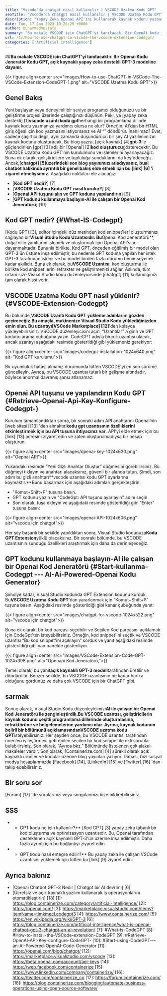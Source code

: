 ```yaml
---
title: "Vscode'da chatgpt nasıl kullanılır | VSCODE Uzatma Kodu GPT" 
seoTitle: "Vscode'da chatgpt nasıl kullanılır | VSCODE Uzatma Kodu GPT" 
description: "Yapay Zeka Openai API'ını kullanarak kaynak kodunu yazmasına ve optimize edin. VSCODE uzatma kodu GPT, açık kaynaklı bir NLP modeli olan GPT-3 ile güçlendirilir." 
date: Tue, 17 Jan 2023 10:26:29 +0000
author: muhammadmustafa
summary: "Bu makale VSCODE için ChatGPT'yi tanıtacak. Bir OpenAi kodu jeneratör kodu GPT, açık kaynaklı yapay zeka destekli GPT-3 modeline dayanır." 
url: /tr/how-to-use-chatgpt-in-vscode-the-vscode-extension-codegpt/
categories: ['Artificial intelligence']
---
```


##**Bu makale VSCODE için ChatGPT'yi tanıtacaktır. Bir Openai Kodu Jeneratör Kodu GPT, açık kaynaklı yapay zeka destekli GPT-3 modeline dayanır.**

{{< figure align=center src="images/How-to-use-ChatGPT-in-VSCode-The-VSCode-Extension-CodeGPT-1.png" alt="VSCODE Uzatma Kodu GPT">}}


## Genel Bakış
Yeni başlayan veya deneyimli bir seviye programcı olduğunuzu ve bir geliştirme projesi üzerinde çalıştığınızı düşünün. Peki, ya [yapay zeka destekli] [1]**vscode uzantı kodu gpt**herhangi bir programlama dilinde kaynak kodu yazmanıza yardımcı olursa ne olur? Örneğin, AI'dan bir HTML giriş öğesi için kod yazmasını istiyorsanız ve AI “” döndürür. İnanılmaz?
Evet, sadece şaşırtıcı değil, aynı zamanda düşündürücü bir şey AI yazılımımızın kaynak kodunu oluşturacak. Bu blog yazısı, [açık kaynak] [4]**gpt-3**ile güçlendirilen [gpt] [3] adlı bir [Openai] [2]**kod oluşturucu**gösterecektir. Bu VSCODE Uzatma Kodu GPT'nin kurulumunu ve işlemlerini ayarlayacağız. Buna ek olarak, geliştiricilere ve topluluğa sunduklarını da keşfedeceğiz. Ancak,**[chatgpt] [5]**üzerindeki son blog yayınımızı atladıysanız, bu**ai chatbot hakkında ayrıntılı bir genel bakış elde etmek için bu [link] [6] 'i ziyaret etmeliyseniz.**
Aşağıdaki noktaları ele alacağız:
* [**Kod GPT nedir?**] [7]
* [**VSCODE Uzatma Kodu GPT nasıl kurulur?**] [8]
* [**Openai API tuşunu alın ve GPT kodunu yapılandırın**] [9]
* [**GPT kodunu kullanmaya başlayın-AI ile çalışan bir Openai Kod Jeneratörü**] [10]

## Kod GPT nedir? {#What-IS-Codegpt}
[Kodu GPT] [3], editör içindeki düz metinden kod snippet'leri oluşturmanızı sağlayan bir**Visual Studio Kodu Uzantısıdır. Bu**Openai Kod Jeneratörü**, doğal dilin yanıtlarını işlemek ve oluşturmak için Openai API'sine dayanmaktadır. Bununla birlikte, Kod GPT, önceden eğitilmiş bir model olan GPT-3'ün üstüne inşa edilmiştir, bu nedenle GPT koduna yapılan her istek GPT-3 tarafından işlenir ve bu model birden fazla durumu benimseyecek kadar akıllıdır. Buna ek olarak, bu**VSCODE Uzantısı**, kod oluşturma ile birlikte kod snippet'lerini refrakter ve geliştirmenizi sağlar. Aslında, tüm ortam size Visual Studio kodu düzenleyicisinde [chatgpt] [11] kullandığınızı tam olarak hissi verir.

## VSCODE Uzatma Kodu GPT nasıl yüklenir? {#VSCODE-Extension-Codegpt}
Bu bölümde,**VSCODE Uzantı Kodu GPT yükleme adımlarını gözden geçireceğiz.**Bu amaçla, makinenize Visual Studio Kodu yüklediğinizden emin olun. Bu uzantıyı**[VSCode Marketplace] [12]**'den kolayca yükleyebilirsiniz.
VSCODE düzenleyicisini açın, “Uzantılar” a girin ve GPT kodunu arama çubuğuna yazın. CodeGPT adıyla birçok uzantısı olacak, ancak uzantıyı aşağıdaki resimde gösterildiği gibi yüklemeniz gerekiyor:

{{< figure align=center src="images/codegpt-installation-1024x640.png" alt="Kod GPT kurulumu">}}

Bir uyumluluk hatası almanız durumunda lütfen VSCODE'yi en son sürüme güncelleyin. Ayrıca, bu VSCODE uzantısı tutarlı bir gelişme altındadır, böylece anormal davranış şansı atlanamaz.

## Openai API tuşunu ve yapılandırın Kodu GPT {#Retrieve-Openai-Api-Key-Konfigure-Codegpt-}
Kurulum tamamlandıktan sonra, bir sonraki adım API anahtarını Openai’nin [web sitesi] [13] 'den almaktır.**kodu gpt uzantısının özelliklerini etkinleştirmek için bu API tuşuna ihtiyacınız var**. API'yi elde etmek için bu [link] [13] adresini ziyaret edin ve zaten oluşturulmadıysa bir hesap oluşturun.

{{< figure align=center src="images/openai-key-1024x630.png" alt="Oepnai API">}}

Yukarıdaki resimde “Yeni Gizli Anahtar Oluştur” düğmesini görebilirsiniz. Bu düğmeyi tıklayın ve anahtarı alacaksınız, güvenli bir alanda tutun. Şimdi, son adım bu gizli anahtarı**vscode uzantısı kodu GPT ayarlarına koymaktır.**Bunu başarmak için aşağıdaki adımları gerçekleştirin:
  * "Komut+Shift+P" tuşuna basın.
  * GPT kodunu yazın ve "CodeGpt: API tuşunu ayarlayın" adını seçin
  * Son olarak, tuşa ekleyin ve aşağıdaki resimde gösterildiği gibi “Enter” tuşuna basın:

{{< figure align=center src="images/openai-API-1024x606.png" alt="vscode için chatgpt">}}

Her şey başarılı bir şekilde yapıldıktan sonra, Visual Studio kodunuza**Kodu GPT Extension**yüklü olacaksınız. Bir sonraki bölümde, bu VSCODE uzantısının sunduğu özellikleri araştırmak için daha da derinleşeceğiz.

## GPT kodunu kullanmaya başlayın-AI ile çalışan bir Openai Kod Jeneratörü {#Start-kullanma-Codegpt --- AI-Ai-Powered-Openai Kodu Generator}
Şimdiye kadar, Visual Studio kodunda GPT Extension kodunu kurduk. Bu**VSCODE Uzatma Kodu GPT**'dan yararlanmak için “Komut+Shift+P” tuşuna basın. Aşağıdaki resimde gösterildiği gibi kenar çubuğunda yanıt:

{{< figure align=center src="images/chatgpt-for-vscode-1024x522.png" alt="vscode için chatgpt">}}

Buna ek olarak, bir kod parçası seçebilir ve Seçilen Kod parçasını açıklamak için CodeGpt'ten isteyebilirsiniz. Örneğin, kod snippet'ini seçtik ve VSCODE uzantısı “Bu kod snippet'ini açıklayın” sorduk ve yanıt aşağıdaki resimde gösterildiği gibi yan panelde gösteriliyor.

{{< figure align=center src="images/VSCode-Extension-Code-GPT-1024x398.png" alt="Openapi Kod Jeneratörü,">}}

Temel olarak, bu yanıt**açık kaynaklı GPT-3 modeli**tarafından üretilir ve döndürülür. Benzer şekilde, bu VSCODE uzantısının ne kadar harika olduğunu gördünüz ve daha çok VSCODE için bir ChatGPT gibi.

## sarmak
Sonuç olarak, Visual Studio Kodu düzenleyicimizi**AI ile çalışan bir Openai Kod Jeneratörü ile zenginleştirdik.**Bu VSCODE uzantısı, geliştiricilerin kaynak kodunu çeşitli programlama dillerinde oluşturmasına, refraktörüne ve belgelemelerine yardımcı olur. Ayrıca, kaynak kodunun belirli bir bölümünü açıklamasından**VSCODE uzatma kodu GPT**isteyebilirsiniz. Her şeyden önce, bu VSCODE uzantısı tarafından önerilen iyileştirmeyi getirebilen seçilen bir kod snippet ile ekli sorunlar bulabilirsiniz. Son olarak, “Ayrıca bkz.” Bölümünde listelenen çok alakalı makaleler vardır.
Son olarak, [Containerize.com] [4] sürekli olarak açık kaynaklı ürünler ve konular üzerine blog yayınları yazıyor. Dahası, bizi sosyal medya hesaplarımızda [Facebook] [14], [LinkedIn] [15] ve [Twitter] [16] 'dan takip edebilirsiniz.

## Bir soru sor
[Forum] [17] 'de sorularınızı veya sorgularınızı bize bildirebilirsiniz.

## SSS
* * GPT kodu ne için kullanılır?**
[Kod GPT] [3] yapay zeka tabanlı bir kod oluşturma ve optimizasyon uzantısıdır. Bu, Openai tarafından desteklenen açık kaynaklı GPT-3'ün üzerine inşa edilmiştir. Daha fazla ayrıntı için bu bağlantıyı ziyaret edin.
* * GPT kodu nasıl entegre edilir?**
Bu yapay zeka ile çalışan VSCode uzantısını yüklemek için lütfen bu [link] [9] ziyaret edin.

## Ayrıca bakınız
  * [Openai Chatbot GPT-3 Nedir | Chatgpt bir AI devrimi] [6]
  * [Ücretsiz ve açık kaynaklı yazılım kullanarak iş operasyonlarını otomatikleştirin] [18]
[1]: https://blog.containerize.com/category/artificial-intelligence/
[2]: https://openai.com/
[3]: https://marketplace.visualstudio.com/items?itemName=timkmecl.codegpt3
[4]: https://www.containerize.com/
[5]: https://en.wikipedia.org/wiki/GPT-3
[6]: https://blog.containerize.com/artificial-intelligence/what-is-openai-chatbot-gpt-3-chatgpt-an-ai-revolution/
[7]: #What-is-CodeGPT
[8]: #How-to-install-the-VSCode-extension-CodeGPT
[9]: #Retrieve-OpenAI-API-Key-configure-CodeGPT-
[10]: #Start-using-CodeGPT---an-AI-Powered-OpenAI-Code-Generator
[11]: https://openai.com/blog/chatgpt/
[12]: https://marketplace.visualstudio.com/vscode
[13]: https://beta.openai.com/account/api-keys
[14]: https://web.facebook.com/containerize
[15]: https://www.linkedin.com/company/containerize/
[16]: https://twitter.com/containerize_co
[17]: https://forum.containerize.com/
[18]: https://blog.containerize.com/blogging/automate-business-operations-using-open-source-software/
